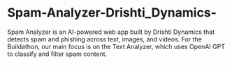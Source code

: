 # Spam-Analyzer-Drishti_Dynamics-
Spam Analyzer is an AI-powered web app built by Drishti Dynamics that detects spam and phishing across text, images, and videos. For the Buildathon, our main focus is on the Text Analyzer, which uses OpenAI GPT to classify and filter spam content.
